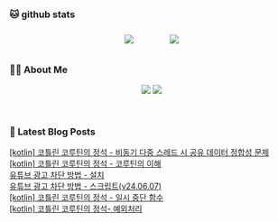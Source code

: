 
###  🐱 github stats  

<div id="main" align="center">
    <img src="https://github-readme-stats.vercel.app/api?username=peterica&count_private=true&show_icons=true&theme=radical"
        style="height: auto; margin-left: 20px; margin-right: 20px; padding: 10px;"/>
    <img src="https://github-readme-stats.vercel.app/api/top-langs/?username=peterica&layout=compact"   
        style="height: auto; margin-left: 20px; margin-right: 20px; padding: 10px;"/>
</div>

###  💁‍♀️ About Me  
<p align="center">
    <a href="https://peterica.tistory.com/"><img src="https://img.shields.io/badge/Blog-FF5722?style=flat-square&logo=Blogger&logoColor=white"/></a>
    <a href="mailto:ilovefran.ofm@gmail.com"><img src="https://img.shields.io/badge/Gmail-d14836?style=flat-square&logo=Gmail&logoColor=white&link=ilovefran.ofm@gmail.com"/></a>
</p>

<br>

### 📕 Latest Blog Posts   

<a href ="https://peterica.tistory.com/679"> [kotlin] 코틀린 코루틴의 정석 - 비동기 다중 스레드 시  공유 데이터 정합성 문제 </a> <br><a href ="https://peterica.tistory.com/678"> [kotlin] 코틀린 코루틴의 정석 - 코루틴의 이해 </a> <br><a href ="https://peterica.tistory.com/683"> 유튜브 광고 차단 방법 - 설치 </a> <br><a href ="https://peterica.tistory.com/682"> 유튜브 광고 차단 방법 - 스크립트(v24.06.07) </a> <br><a href ="https://peterica.tistory.com/677"> [kotlin] 코틀린 코루틴의 정석 - 일시 중단 함수 </a> <br><a href ="https://peterica.tistory.com/676"> [kotlin] 코틀린 코루틴의 정석- 예외처리 </a> <br>
